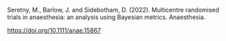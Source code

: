 Seretny, M., Barlow, J. and Sidebotham, D. (2022).
Multicentre randomised trials in anaesthesia: an analysis using Bayesian metrics.
Anaesthesia.

https://doi.org/10.1111/anae.15867